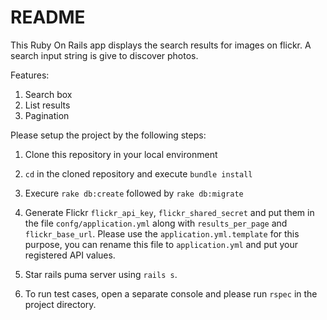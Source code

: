 # README

This Ruby On Rails app displays the search results for images on flickr. A search input string is give to discover photos.

Features:

1. Search box
2. List results
3. Pagination

Please setup the project by the following steps:

1. Clone this repository in your local environment

2. ```cd``` in the cloned repository and execute ```bundle install```

3. Execure ```rake db:create``` followed by ```rake db:migrate```

4. Generate Flickr `flickr_api_key`, `flickr_shared_secret` and put them in the file `confg/application.yml` along with `results_per_page` and `flickr_base_url`. Please use the `application.yml.template` for this purpose, you can rename this file to `application.yml` and put your registered API values.

5. Star rails puma server using ```rails s```.

6. To run test cases, open a separate console and please run `rspec` in the project directory.
